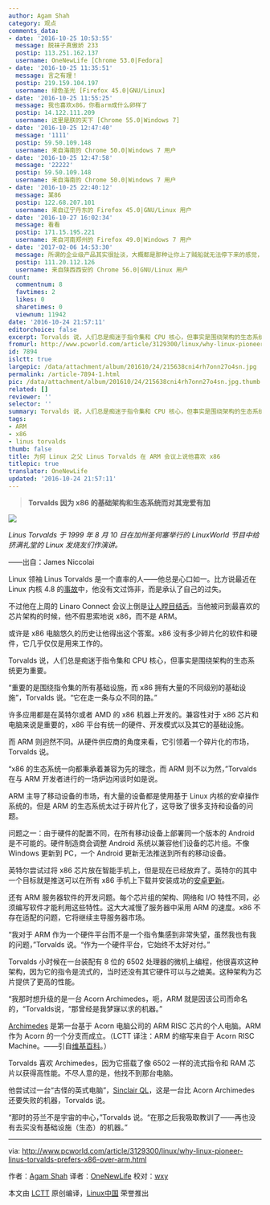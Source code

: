 ```yaml
---
author: Agam Shah
category: 观点
comments_data:
- date: '2016-10-25 10:53:55'
  message: 脱袜子真傲娇 233
  postip: 113.251.162.137
  username: OneNewLife [Chrome 53.0|Fedora]
- date: '2016-10-25 11:35:51'
  message: 言之有理！
  postip: 219.159.104.197
  username: 绿色圣光 [Firefox 45.0|GNU/Linux]
- date: '2016-10-25 11:55:25'
  message: 我也喜欢x86，你看arm成什么卵样了
  postip: 14.122.111.209
  username: 这里是朕的天下 [Chrome 55.0|Windows 7]
- date: '2016-10-25 12:47:40'
  message: '1111'
  postip: 59.50.109.148
  username: 来自海南的 Chrome 50.0|Windows 7 用户
- date: '2016-10-25 12:47:58'
  message: '22222'
  postip: 59.50.109.148
  username: 来自海南的 Chrome 50.0|Windows 7 用户
- date: '2016-10-25 22:40:12'
  message: 某86
  postip: 122.68.207.101
  username: 来自辽宁丹东的 Firefox 45.0|GNU/Linux 用户
- date: '2016-10-27 16:02:34'
  message: 看看
  postip: 171.15.195.221
  username: 来自河南郑州的 Firefox 49.0|Windows 7 用户
- date: '2017-02-06 14:53:30'
  message: 所谓的企业级产品其实很扯淡，大概都是那种让你上了贼船就无法停下来的感觉，其实还是另一种形式的商业陷阱。还是觉得LINUS说的那句话有道理，大概意思就是一定要选择一个上下游都通用的平台和环境。这样才能愉快的玩耍
  postip: 111.20.112.126
  username: 来自陕西西安的 Chrome 56.0|GNU/Linux 用户
count:
  commentnum: 8
  favtimes: 2
  likes: 0
  sharetimes: 0
  viewnum: 11942
date: '2016-10-24 21:57:11'
editorchoice: false
excerpt: Torvalds 说，人们总是痴迷于指令集和 CPU 核心，但事实是围绕架构的生态系统更为重要。
fromurl: http://www.pcworld.com/article/3129300/linux/why-linux-pioneer-linus-torvalds-prefers-x86-over-arm.html
id: 7894
islctt: true
largepic: /data/attachment/album/201610/24/215638cni4rh7onn27o4sn.jpg
permalink: /article-7894-1.html
pic: /data/attachment/album/201610/24/215638cni4rh7onn27o4sn.jpg.thumb.jpg
related: []
reviewer: ''
selector: ''
summary: Torvalds 说，人们总是痴迷于指令集和 CPU 核心，但事实是围绕架构的生态系统更为重要。
tags:
- ARM
- x86
- linus torvalds
thumb: false
title: 为何 Linux 之父 Linus Torvalds 在 ARM 会议上说他喜欢 x86
titlepic: true
translator: OneNewLife
updated: '2016-10-24 21:57:11'
---
```



> 
> **Torvalds 因为 x86 的基础架构和生态系统而对其宠爱有加**
> 
> 
> 


![](/data/attachment/album/201610/24/215638cni4rh7onn27o4sn.jpg)


*Linus Torvalds 于 1999 年 8 月 10 日在加州圣何塞举行的 LinuxWorld 节目中给挤满礼堂的 Linux 发烧友们作演讲。* 


——出自：James Niccolai


Linux 领袖 Linus Torvalds 是一个直率的人——他总是心口如一。比方说最近在 Linux 内核 4.8 的[事故](http://www.theregister.co.uk/2016/10/05/linus_torvalds_admits_buggy_crap_made_it_into_linux_48/)中，他没有文过饰非，而是承认了自己的过失。


不过他在上周的 Linaro Connect 会议上倒是[让人瞠目结舌](https://www.youtube.com/watch?v=fuAebQvFnRI)。当他被问到最喜欢的芯片架构的时候，他不假思索地说 x86，而不是 ARM。


或许是 x86 电脑悠久的历史让他得出这个答案。x86 没有多少碎片化的软件和硬件，它几乎仅仅是用来工作的。


Torvalds 说，人们总是痴迷于指令集和 CPU 核心，但事实是围绕架构的生态系统更为重要。


“重要的是围绕指令集的所有基础设施，而 x86 拥有大量的不同级别的基础设施”，Torvalds 说。“它在走一条与众不同的路。”


许多应用都是在英特尔或者 AMD 的 x86 机器上开发的。兼容性对于 x86 芯片和电脑来说是重要的，x86 平台有统一的硬件、开发模式以及其它的基础设施。


而 ARM 则迥然不同。从硬件供应商的角度来看，它引领着一个碎片化的市场，Torvalds 说。


“x86 的生态系统一向都秉承着兼容为先的理念，而 ARM 则不以为然，”Torvalds 在与 ARM 开发者进行的一场炉边闲谈时如是说。


ARM 主导了移动设备的市场，有大量的设备都是使用基于 Linux 内核的安卓操作系统的。但是 ARM 的生态系统太过于碎片化了，这导致了很多支持和设备的问题。


问题之一：由于硬件的配置不同，在所有移动设备上部署同一个版本的 Android 是不可能的。硬件制造商会调整 Android 系统以兼容他们设备的芯片组。不像 Windows 更新到 PC，一个 Android 更新无法推送到所有的移动设备。


英特尔尝试过将 x86 芯片放在智能手机上，但是现在已经放弃了。英特尔的其中一个目标就是推送可以在所有 x86 手机上下载并安装成功的[安卓更新](http://www.infoworld.com/article/2908072/android/google-and-intel-vow-to-speed-up-delivery-of-android-updates-to-devices.html)。


还有 ARM 服务器软件的开发问题。每个芯片组的架构、网络和 I/O 特性不同，必须编写软件才能利用这些特性。这大大减慢了服务器中采用 ARM 的速度。x86 不存在适配的问题，它将继续主导服务器市场。


“我对于 ARM 作为一个硬件平台而不是一个指令集感到非常失望，虽然我也有我的问题，”Torvalds 说。“作为一个硬件平台，它始终不太好对付。”


Torvalds 小时候在一台装配有 8 位的 6502 处理器的微机上编程，他很喜欢这种架构，因为它的指令是流式的，当时还没有其它硬件可以与之媲美。这种架构为芯片提供了更高的性能。


“我那时想升级的是一台 Acorn Archimedes，呃，ARM 就是因该公司而命名的，“Torvalds说，“那曾经是我梦寐以求的机器。”


[Archimedes](http://www.pcworld.com/article/3097427/hardware/how-arm-set-itself-up-for-a-32-billion-acquisition.html) 是第一台基于 Acorn 电脑公司的 ARM RISC 芯片的个人电脑。ARM 作为 Acorn 的一个分支而成立。（LCTT 译注：ARM 的缩写来自于 Acorn RISC Machine。——引自[维基百科](https://en.wikipedia.org/wiki/Acorn_Archimedes)。）


Torvalds 喜欢 Archimedes，因为它搭载了像 6502 一样的流式指令和 RAM 芯片以获得高性能。不尽人意的是，他找不到那台电脑。


他尝试过一台“古怪的英式电脑”，[Sinclair QL](http://oldcomputers.net/ql.html)，这是一台比 Acorn Archimedes 还要失败的机器，Torvalds 说。


“那时的芬兰不是宇宙的中心，”Torvalds 说。“在那之后我吸取教训了——再也没有去买没有基础设施（生态）的机器。”




---


via: <http://www.pcworld.com/article/3129300/linux/why-linux-pioneer-linus-torvalds-prefers-x86-over-arm.html>


作者：[Agam Shah](http://www.pcworld.com/author/Agam-Shah/) 译者：[OneNewLife](https://github.com/OneNewLife) 校对：[wxy](https://github.com/wxy)


本文由 [LCTT](https://github.com/LCTT/TranslateProject) 原创编译，[Linux中国](https://linux.cn/) 荣誉推出